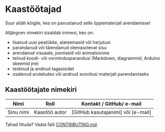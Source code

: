 # Kaastöötajad

Suur aitäh kõigile, kes on panustanud selle õppematerjali arendamisse!

Alljärgnev nimekiri sisaldab inimesi, kes on:

- lisanud uusi peatükke, alateemasid või harjutusi
- parandanud või täiendanud olemasolevat sisu
- arendanud visuaale, jooniseid või animatsioone
- teinud koodi- või vormindusparandusi (Markdown, diagrammid, Arduino skeemid jne)
- testinud ja andnud tagasisidet
- osalenud aruteludes või andnud soovitusi materjali parendamiseks

## Kaastöötajate nimekiri

| Nimi | Roll | Kontakt / GitHub/ e-mail|
|------|------|-------------------|
| Sinu nimi | Kaastöö autor | [GitHub kasutajanimi] või [e-mail] |

Tahad liituda? Vaata faili [CONTRIBUTING.md](./CONTRIBUTING.md).